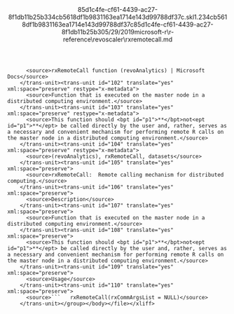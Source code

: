 <?xml version="1.0"?><xliff version="1.2" xmlns="urn:oasis:names:tc:xliff:document:1.2" xmlns:xsi="http://www.w3.org/2001/XMLSchema-instance" xsi:schemaLocation="urn:oasis:names:tc:xliff:document:1.2 xliff-core-1.2-transitional.xsd"><file datatype="xml" original="rxremotecall.md" source-language="en-US" target-language="en-US"><header><tool tool-id="mdxliff" tool-name="mdxliff" tool-version="1.0-8ab897d" tool-company="Microsoft" /><xliffext:skl_file_name xmlns:xliffext="urn:microsoft:content:schema:xliffextensions">85d1c4fe-cf61-4439-ac27-8f1db11b25b334cb5618df1b9831163ea1714e143d99788df37c.skl</xliffext:skl_file_name><xliffext:version xmlns:xliffext="urn:microsoft:content:schema:xliffextensions">1.2</xliffext:version><xliffext:ms.openlocfilehash xmlns:xliffext="urn:microsoft:content:schema:xliffextensions">34cb5618df1b9831163ea1714e143d99788df37c</xliffext:ms.openlocfilehash><xliffext:ms.sourcegitcommit xmlns:xliffext="urn:microsoft:content:schema:xliffextensions">85d1c4fe-cf61-4439-ac27-8f1db11b25b3</xliffext:ms.sourcegitcommit><xliffext:ms.lasthandoff xmlns:xliffext="urn:microsoft:content:schema:xliffextensions">05/29/2019</xliffext:ms.lasthandoff><xliffext:ms.openlocfilepath xmlns:xliffext="urn:microsoft:content:schema:xliffextensions">microsoft-r\r-reference\revoscaler\rxremotecall.md</xliffext:ms.openlocfilepath></header><body><group id="content" extype="content"><trans-unit id="101" translate="yes" xml:space="preserve" restype="x-metadata">
          <source>rxRemoteCall function (revoAnalytics) | Microsoft Docs</source>
        </trans-unit><trans-unit id="102" translate="yes" xml:space="preserve" restype="x-metadata">
          <source>Function that is executed on the master node in a distributed computing environment.</source>
        </trans-unit><trans-unit id="103" translate="yes" xml:space="preserve" restype="x-metadata">
          <source>This function should <bpt id="p1">**</bpt>not<ept id="p1">**</ept> be called directly by the user and, rather, serves as a necessary and convenient mechanism for performing remote R calls on the master node in a distributed computing environment.</source>
        </trans-unit><trans-unit id="104" translate="yes" xml:space="preserve" restype="x-metadata">
          <source>(revoAnalytics), rxRemoteCall, datasets</source>
        </trans-unit><trans-unit id="105" translate="yes" xml:space="preserve">
          <source>rxRemoteCall:  Remote calling mechanism for distributed computing.</source>
        </trans-unit><trans-unit id="106" translate="yes" xml:space="preserve">
          <source>Description</source>
        </trans-unit><trans-unit id="107" translate="yes" xml:space="preserve">
          <source>Function that is executed on the master node in a distributed computing environment.</source>
        </trans-unit><trans-unit id="108" translate="yes" xml:space="preserve">
          <source>This function should <bpt id="p1">**</bpt>not<ept id="p1">**</ept> be called directly by the user and, rather, serves as a necessary and convenient mechanism for performing remote R calls on the master node in a distributed computing environment.</source>
        </trans-unit><trans-unit id="109" translate="yes" xml:space="preserve">
          <source>Usage</source>
        </trans-unit><trans-unit id="110" translate="yes" xml:space="preserve">
          <source>```   rxRemoteCall(rxCommArgsList = NULL)</source>
        </trans-unit></group></body></file></xliff>